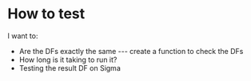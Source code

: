 # How to test

I want to:
- Are the DFs exactly the same
--- create a function to check the DFs
- How long is it taking to run it?
- Testing the result DF on Sigma

